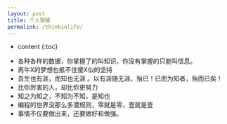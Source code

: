 ```yaml
---
layout: post
title: 个人警醒
permalink: /thinkinlife/
---
```


* content
{:toc}

+ 各种各样的数据，你掌握了的叫知识，你没有掌握的只能叫信息。
+ 再牛X的梦想也抵不住傻X似的坚持
+ 吾生也有涯，而知也无涯 。以有涯随无涯，殆已！已而为知者，殆而已矣！
+ 比你厉害的人，却比你更努力
+ 知之为知之，不知为不知，是知也
+ 编程的世界没那么多潜规则，零就是零，壹就是壹
+ 事情不仅要做出来，还要做好和做强。